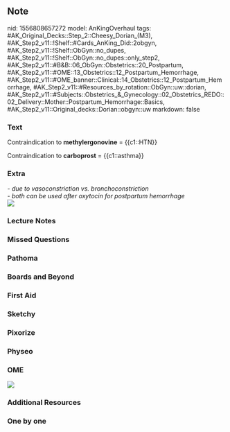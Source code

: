 ## Note
nid: 1556808657272
model: AnKingOverhaul
tags: #AK_Original_Decks::Step_2::Cheesy_Dorian_(M3), #AK_Step2_v11::!Shelf::#Cards_AnKing_Did::2obgyn, #AK_Step2_v11::!Shelf::ObGyn::no_dupes, #AK_Step2_v11::!Shelf::ObGyn::no_dupes::only_step2, #AK_Step2_v11::#B&B::06_ObGyn::Obstetrics::20_Postpartum, #AK_Step2_v11::#OME::13_Obstetrics::12_Postpartum_Hemorrhage, #AK_Step2_v11::#OME_banner::Clinical::14_Obstetrics::12_Postpartum_Hemorrhage, #AK_Step2_v11::#Resources_by_rotation::ObGyn::uw::dorian, #AK_Step2_v11::#Subjects::Obstetrics_&_Gynecology::02_Obstetrics_REDO::02_Delivery::Mother::Postpartum_Hemorrhage::Basics, #AK_Step2_v11::Original_decks::Dorian::obgyn::uw
markdown: false

### Text
Contraindication to <b>methylergonovine</b> = {{c1::HTN}}
<div>
  Contraindication to <b>carboprost</b> = {{c1::asthma}}
</div>

### Extra
<div>
  <div>
    <div>
      <i>- due to vasoconstriction vs. bronchoconstriction</i>
    </div>
    <div>
      <i>- both can be used after oxytocin for postpartum
      hemorrhage</i>
    </div>
    <div>
      <i><img src="hmmmm%20(1).png"></i>
    </div>
  </div>
</div>

### Lecture Notes


### Missed Questions


### Pathoma


### Boards and Beyond


### First Aid


### Sketchy


### Pixorize


### Physeo


### OME
<div class="ome-widget">
  <a href=
  "https://onlinemeded.org/spa/obstetrics/postpartum-hemorrhage/acquire?ref=anki">
  <img src="_OME_AnkiFlashcards_Lesson_4.png"></a>
</div>

### Additional Resources


### One by one

